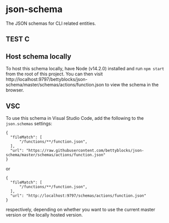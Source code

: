 # json-schema

The JSON schemas for CLI related entities.

## TEST C

## Host schema locally

To host this schema locally, have Node (v14.2.0) installed and run `npm start` from the root of this project.
You can then visit http://localhost:9797/bettyblocks/json-schema/master/schemas/actions/function.json to view the schema in the browser.

## VSC

To use this schema in Visual Studio Code, add the following to the `json.schemas` settings:

```
{
  "fileMatch": [
      "/functions/**/function.json",
  ],
  "url": "https://raw.githubusercontent.com/bettyblocks/json-schema/master/schemas/actions/function.json"
}
```

or

```
{
  "fileMatch": [
      "/functions/**/function.json",
  ],
  "url": "http://localhost:9797/schemas/actions/function.json"
}
```

respectively, depending on whether you want to use the current master version or the locally hosted version.
